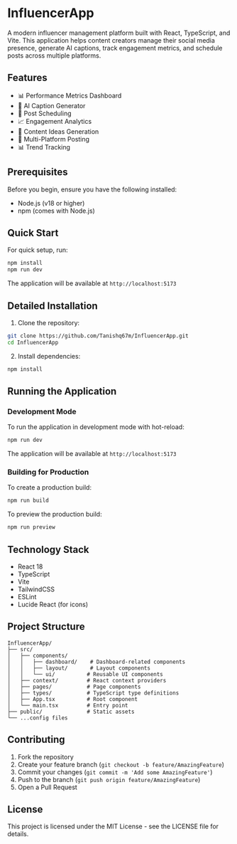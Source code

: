 # InfluencerApp

A modern influencer management platform built with React, TypeScript, and Vite. This application helps content creators manage their social media presence, generate AI captions, track engagement metrics, and schedule posts across multiple platforms.

## Features

- 📊 Performance Metrics Dashboard
- 🤖 AI Caption Generator
- 📅 Post Scheduling
- 📈 Engagement Analytics
- 🎯 Content Ideas Generation
- 📱 Multi-Platform Posting
- 📊 Trend Tracking

## Prerequisites

Before you begin, ensure you have the following installed:
- Node.js (v18 or higher)
- npm (comes with Node.js)

## Quick Start

For quick setup, run:
```bash
npm install
npm run dev
```

The application will be available at `http://localhost:5173`

## Detailed Installation

1. Clone the repository:
```bash
git clone https://github.com/Tanishq67m/InfluencerApp.git
cd InfluencerApp
```

2. Install dependencies:
```bash
npm install
```

## Running the Application

### Development Mode

To run the application in development mode with hot-reload:

```bash
npm run dev
```

The application will be available at `http://localhost:5173`

### Building for Production

To create a production build:

```bash
npm run build
```

To preview the production build:

```bash
npm run preview
```

## Technology Stack

- React 18
- TypeScript
- Vite
- TailwindCSS
- ESLint
- Lucide React (for icons)

## Project Structure

```
InfluencerApp/
├── src/
│   ├── components/
│   │   ├── dashboard/    # Dashboard-related components
│   │   ├── layout/       # Layout components
│   │   └── ui/          # Reusable UI components
│   ├── context/         # React context providers
│   ├── pages/           # Page components
│   ├── types/           # TypeScript type definitions
│   ├── App.tsx          # Root component
│   └── main.tsx         # Entry point
├── public/              # Static assets
└── ...config files
```

## Contributing

1. Fork the repository
2. Create your feature branch (`git checkout -b feature/AmazingFeature`)
3. Commit your changes (`git commit -m 'Add some AmazingFeature'`)
4. Push to the branch (`git push origin feature/AmazingFeature`)
5. Open a Pull Request

## License

This project is licensed under the MIT License - see the LICENSE file for details. 